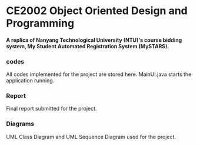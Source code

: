 # CE2002 Object Oriented Design and Programming
#### A replica of Nanyang Technological University (NTU)'s course bidding system, My Student Automated Registration System (MySTARS).

### codes
All codes implemented for the project are stored here. 
MainUI.java starts the application running.

### Report
Final report submitted for the project.

### Diagrams
UML Class Diagram and UML Sequence Diagram used for the project.
